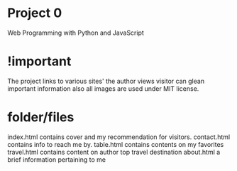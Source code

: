 # Project 0

Web Programming with Python and JavaScript

# !important

 The project links to  various sites' the author views visitor can glean important information also all images are used under MIT license.

# folder/files

index.html contains cover and my recommendation for visitors.
contact.html contains info to reach me by.
table.html contains contents on my favorites
travel.html contains content on author top travel destination
about.html a brief information pertaining to me
